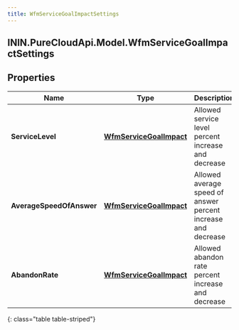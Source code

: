 ```yaml
---
title: WfmServiceGoalImpactSettings
---
```

## ININ.PureCloudApi.Model.WfmServiceGoalImpactSettings

## Properties

|Name | Type | Description | Notes|
|------------ | ------------- | ------------- | -------------|
| **ServiceLevel** | [**WfmServiceGoalImpact**](WfmServiceGoalImpact.html) | Allowed service level percent increase and decrease | |
| **AverageSpeedOfAnswer** | [**WfmServiceGoalImpact**](WfmServiceGoalImpact.html) | Allowed average speed of answer percent increase and decrease | |
| **AbandonRate** | [**WfmServiceGoalImpact**](WfmServiceGoalImpact.html) | Allowed abandon rate percent increase and decrease | |
{: class="table table-striped"}


